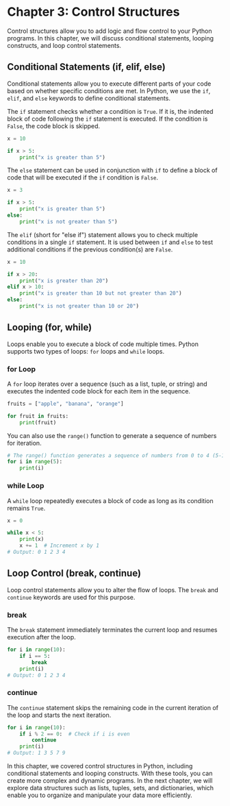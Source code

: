 # Chapter 3: Control Structures

Control structures allow you to add logic and flow control to your Python programs. In this chapter, we will discuss conditional statements, looping constructs, and loop control statements.

## Conditional Statements (if, elif, else)

Conditional statements allow you to execute different parts of your code based on whether specific conditions are met. In Python, we use the `if`, `elif`, and `else` keywords to define conditional statements.

The `if` statement checks whether a condition is `True`. If it is, the indented block of code following the `if` statement is executed. If the condition is `False`, the code block is skipped.

```python
x = 10

if x > 5:
    print("x is greater than 5")
```

The `else` statement can be used in conjunction with `if` to define a block of code that will be executed if the `if` condition is `False`.

```python
x = 3

if x > 5:
    print("x is greater than 5")
else:
    print("x is not greater than 5")
```

The `elif` (short for "else if") statement allows you to check multiple conditions in a single `if` statement. It is used between `if` and `else` to test additional conditions if the previous condition(s) are `False`.

```python
x = 10

if x > 20:
    print("x is greater than 20")
elif x > 10:
    print("x is greater than 10 but not greater than 20")
else:
    print("x is not greater than 10 or 20")
```

## Looping (for, while)

Loops enable you to execute a block of code multiple times. Python supports two types of loops: `for` loops and `while` loops.

### for Loop

A `for` loop iterates over a sequence (such as a list, tuple, or string) and executes the indented code block for each item in the sequence.

```python
fruits = ["apple", "banana", "orange"]

for fruit in fruits:
    print(fruit)
```

You can also use the `range()` function to generate a sequence of numbers for iteration.

```python
# The range() function generates a sequence of numbers from 0 to 4 (5-1)
for i in range(5):
    print(i)
```

### while Loop

A `while` loop repeatedly executes a block of code as long as its condition remains `True`.

```python
x = 0

while x < 5:
    print(x)
    x += 1  # Increment x by 1
# Output: 0 1 2 3 4
```

## Loop Control (break, continue)

Loop control statements allow you to alter the flow of loops. The `break` and `continue` keywords are used for this purpose.

### break

The `break` statement immediately terminates the current loop and resumes execution after the loop.

```python
for i in range(10):
    if i == 5:
        break
    print(i)
# Output: 0 1 2 3 4
```

### continue

The `continue` statement skips the remaining code in the current iteration of the loop and starts the next iteration.

```python
for i in range(10):
    if i % 2 == 0:  # Check if i is even
        continue
    print(i)
# Output: 1 3 5 7 9
```

In this chapter, we covered control structures in Python, including conditional statements and looping constructs. With these tools, you can create more complex and dynamic programs. In the next chapter, we will explore data structures such as lists, tuples, sets, and dictionaries, which enable you to organize and manipulate your data more efficiently.
